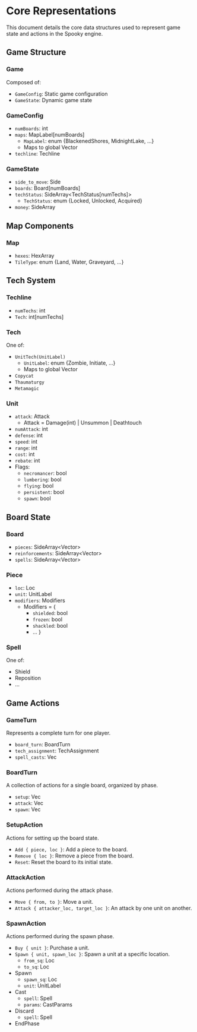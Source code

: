 # Core Representations

This document details the core data structures used to represent game state and actions in the Spooky engine.

## Game Structure

### Game
Composed of:
- `GameConfig`: Static game configuration
- `GameState`: Dynamic game state

### GameConfig
- `numBoards`: int
- `maps`: MapLabel[numBoards]
  - `MapLabel`: enum {BlackenedShores, MidnightLake, ...}
  - Maps to global Vector<Map>
- `techline`: Techline

### GameState
- `side_to_move`: Side
- `boards`: Board[numBoards]
- `techStatus`: SideArray<TechStatus[numTechs]>
  - `TechStatus`: enum {Locked, Unlocked, Acquired}
- `money`: SideArray<int>

## Map Components

### Map
- `hexes`: HexArray<TileType>
- `TileType`: enum {Land, Water, Graveyard, ...}

## Tech System

### Techline
- `numTechs`: int
- `Tech`: int[numTechs]

### Tech
One of:
- `UnitTech(UnitLabel)`
  - `UnitLabel`: enum {Zombie, Initiate, ...}
  - Maps to global Vector<Unit>
- `Copycat`
- `Thaumaturgy`
- `Metamagic`

### Unit
- `attack`: Attack
  - Attack = Damage(int) | Unsummon | Deathtouch
- `numAttack`: int
- `defense`: int
- `speed`: int
- `range`: int
- `cost`: int
- `rebate`: int
- Flags:
  - `necromancer`: bool
  - `lumbering`: bool
  - `flying`: bool
  - `persistent`: bool
  - `spawn`: bool

## Board State

### Board
- `pieces`: SideArray<Vector<Piece>>
- `reinforcements`: SideArray<Vector<UnitLabel>>
- `spells`: SideArray<Vector<Spell>>

### Piece
- `loc`: Loc
- `unit`: UnitLabel
- `modifiers`: Modifiers
  - Modifiers = {
    - `shielded`: bool
    - `frozen`: bool
    - `shackled`: bool
    - ...
  }

### Spell
One of:
- Shield
- Reposition
- ...

## Game Actions

### GameTurn
Represents a complete turn for one player.
- `board_turn`: BoardTurn
- `tech_assignment`: TechAssignment
- `spell_casts`: Vec<SpellCast>

### BoardTurn
A collection of actions for a single board, organized by phase.
- `setup`: Vec<SetupAction>
- `attack`: Vec<AttackAction>
- `spawn`: Vec<SpawnAction>

### SetupAction
Actions for setting up the board state.
- `Add { piece, loc }`: Add a piece to the board.
- `Remove { loc }`: Remove a piece from the board.
- `Reset`: Reset the board to its initial state.

### AttackAction
Actions performed during the attack phase.
- `Move { from, to }`: Move a unit.
- `Attack { attacker_loc, target_loc }`: An attack by one unit on another.

### SpawnAction
Actions performed during the spawn phase.
- `Buy { unit }`: Purchase a unit.
- `Spawn { unit, spawn_loc }`: Spawn a unit at a specific location.
  - `from_sq`: Loc
  - `to_sq`: Loc
- Spawn
  - `spawn_sq`: Loc
  - `unit`: UnitLabel
- Cast
  - `spell`: Spell
  - `params`: CastParams
- Discard
  - `spell`: Spell
- EndPhase
